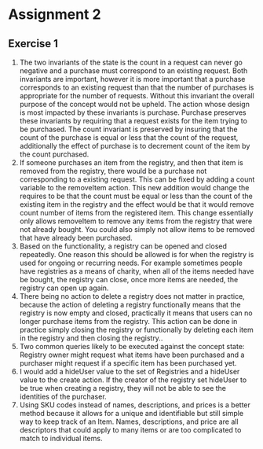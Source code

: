# Assignment 2
## Exercise 1
1) The two invariants of the state is the count in a request can never go negative and a purchase must correspond to an existing request. Both invariants are important, however it is more important that a purchase corresponds to an existing request than that the number of purchases is appropriate for the number of requests. Without this invariant the overall purpose of the concept would not be upheld. The action whose design is most impacted by these invariants is purchase. Purchase preserves these invariants by requiring that a request exists for the item trying to be purchased. The count invariant is preserved by insuring that the count of the purchase is equal or less that the count of the request, additionally the effect of purchase is to decrement count of the item by the count purchased.
2) If someone purchases an item from the registry, and then that item is removed from the registry, there would be a purchase not corresponding to a existing request. This can be fixed by adding a count variable to the removeItem action. This new addition would change the requires to be that the count must be equal or less than the count of the existing item in the registry and the effect would be that it would remove count number of items from the registered item. This change essentially only allows removeItem to remove any items from the registry that were not already bought. You could also simply not allow items to be removed that have already been purchased.
3) Based on the functionality, a registry can be opened and closed repeatedly. One reason this should be allowed is for when the registry is used for ongoing or recurring needs. For example sometimes people have registries as a means of charity, when all of the items needed have be bought, the registry can close, once more items are needed, the registry can open up again.
4) There being no action to delete a registry does not matter in practice, because the action of deleting a registry functionally means that the registry is now empty and closed, practically it means that users can no longer purchase items from the registry. This action can be done in practice simply closing the registry or functionally by deleting each item in the registry and then closing the registry..
5) Two common queries likely to be executed against the concept state: Registry owner might request what items have been purchased and a purchaser might request if a specific item has been purchased yet.
6) I would add a hideUser value to the set of Registries and a hideUser value to the create action. If the creator of the registry set hideUser to be true when creating a registry, they will not be able to see the identities of the purchaser.
7) Using SKU codes instead of names, descriptions, and prices is a better method because it allows for a unique and identifiable but still simple way to keep track of an Item. Names, descriptions, and price are all descriptors that could apply to many items or are too complicated to match to individual items.
